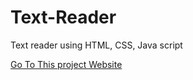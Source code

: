 # Text-Reader
Text reader using HTML, CSS, Java script

[Go To This project Website](https://text-reader-bysuman.netlify.app/)
